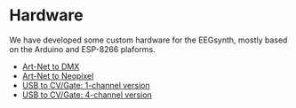 # Hardware

We have developed some custom hardware for the EEGsynth, mostly based on the Arduino and ESP-8266 plaforms.

  * [Art-Net to DMX](artnet2dmx/README.md)
  * [Art-Net to Neopixel](artnet2neopixel/README.md)
  * [USB to CV/Gate: 1-channel version](usb2cvgate_1channel/README.md)
  * [USB to CV/Gate: 4-channel version](usb2cvgate_4channel/README.md)
